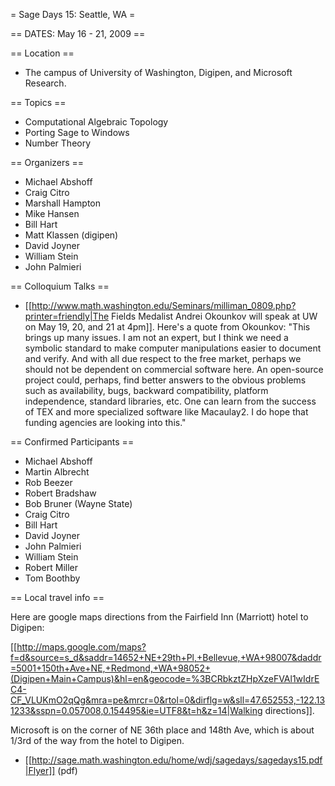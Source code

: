 = Sage Days 15: Seattle, WA =

== DATES: May 16 - 21, 2009 ==

== Location ==
 * The campus of University of Washington, Digipen, and Microsoft Research.

== Topics ==
 * Computational Algebraic Topology
 * Porting Sage to Windows
 * Number Theory

== Organizers ==
 * Michael Abshoff
 * Craig Citro
 * Marshall Hampton
 * Mike Hansen
 * Bill Hart
 * Matt Klassen (digipen)
 * David Joyner
 * William Stein
 * John Palmieri

== Colloquium Talks ==
 * [[http://www.math.washington.edu/Seminars/milliman_0809.php?printer=friendly|The Fields Medalist Andrei Okounkov will speak at UW on May 19, 20, and 21 at 4pm]].   Here's a quote from Okounkov: "This brings up many issues. I am not an expert, but I think we need a symbolic standard to make computer manipulations easier to document and verify. And with all due respect to the free market, perhaps we should not be dependent on commercial software here. An open-source project could, perhaps, find better answers to the obvious problems such as availability, bugs, backward compatibility, platform independence, standard libraries, etc. One can learn from the success of TEX and more specialized software like Macaulay2. I do hope that funding agencies are looking into this."

== Confirmed Participants ==

 * Michael Abshoff
 * Martin Albrecht
 * Rob Beezer
 * Robert Bradshaw
 * Bob Bruner (Wayne State)
 * Craig Citro
 * Bill Hart
 * David Joyner
 * John Palmieri
 * William Stein
 * Robert Miller
 * Tom Boothby

== Local travel info ==

Here are google maps directions from the Fairfield Inn (Marriott) hotel to Digipen:

[[http://maps.google.com/maps?f=d&source=s_d&saddr=14652+NE+29th+Pl,+Bellevue,+WA+98007&daddr=5001+150th+Ave+NE,+Redmond,+WA+98052+(Digipen+Main+Campus)&hl=en&geocode=%3BCRbkztZHpXzeFVAl1wIdrEC4-CF_VLUKmO2qQg&mra=pe&mrcr=0&rtol=0&dirflg=w&sll=47.652553,-122.131233&sspn=0.057008,0.154495&ie=UTF8&t=h&z=14|Walking directions]].

Microsoft is on the corner of NE 36th place and 148th Ave, which is
about 1/3rd of the way from the hotel to Digipen.

 * [[http://sage.math.washington.edu/home/wdj/sagedays/sagedays15.pdf|Flyer]] (pdf)
